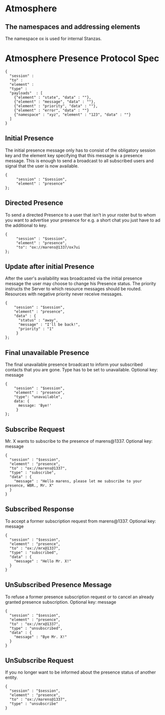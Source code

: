 # Atmosphere

## The namespaces and addressing elements

The namespace ox is used for internal Stanzas.

# Atmosphere Presence Protocol Spec

~~~{.javascript}
{
  "session" :
  "to" :
  "element" :
  "type" :
  "payloads"  : [
    {"element" : "state", "data" : ""}, 
    {"element" : "message", "data" : ""},
    {"element" : "priority", "data" : ""},
    {"element" : "error", "data" : ""}
    {"namespace" : "xyz", "element" : "123", "data" : ""}
  ]
}
~~~

## Initial Presence

The initial presence message only has to consist of the obligatory session key
and the element key specifying that this message is a presence message.  This is
enough to send a broadcast to all subscribed users and signal that the user is
now available.

~~~{.javascript}
{
     "session" : "$session",
     "element" : "presence"
};
~~~

## Directed Presence

To send a directed Presence to a user that isn't in your roster but to whom you
want to advertise your presence for e.g. a short chat you just have to ad the
additional to key.

~~~{.javascript}
{
     "session" : "$session",
     "element" : "presence",
     "to": "ox://marens@1337/ox7ui
};
~~~

## Update after initial Presence

After the user's availability was broadcasted via the initial presence message
the user may choose to change his Presence status. The priority instructs the
Server to which resource messages should be routed. Resources with negative
priority never receive messages.

~~~{.javascript}
{
    "session" : "$session",
    "element" : "presence",
    "data" : {
      "status" : "away",
      "message" : "I'll be back!",
      "priority" : "1"
     }
};
~~~

## Final unavailable Presence

The final unavailable presence broadcast to inform your subscribed contacts
that you are gone. Type has to be set to unavailable.
Optional key: message

~~~{.javascript}
{
    "session" : "$session",
    "element" : "presence",
    "type": "unavailable",
    data: {
      message: 'Bye!'
     }
};
~~~

## Subscribe Request

Mr. X wants to subscribe to the presence of marens@1337.
Optional key: message

~~~{.javascript}
{
  "session" : "$session",
  "element" : "presence",
  "to" : "ox://marens@1337",
  "type" : "subscribe",
  "data" : {
    "message" : "Hello marens, please let me subscribe to your presence, WBR., Mr. X"
  }
}
~~~

## Subscribed Response

To accept a former subscription request from marens@1337.
Optional key: message

~~~{.javascript}
{
  "session" : "$session",
  "element" : "presence",
  "to" : "ox://mrx@1337",
  "type" : "subscribed",
  "data" : {
    "message" : "Hello Mr. X!"
  }
}
~~~


## UnSubscribed Presence Message

To refuse a former presence subscription request or to cancel an already granted
presence subscription.
Optional key: message

~~~{.javascript}
{
  "session" : "$session",
  "element" : "presence",
  "to" : "ox://mrx@1337",
  "type" : "unsubscribed",
  "data" : {
    "message" : "Bye Mr. X!"
  }
}
~~~

## UnSubscribe Request
If you no longer want to be informed about the presence status of another
entity.

~~~{.javascript}
{
  "session" : "$session",
  "element" : "presence",
  "to" : "ox://marens@1337",
  "type" : "unsubscribe"
}
~~~
